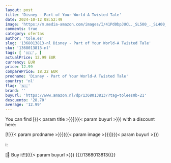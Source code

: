```yaml
---
layout: post
title: 'Disney - Part of Your World-A Twisted Tale'
date: 2024-10-12 08:52:49
image: 'https://m.media-amazon.com/images/I/41Pd0bpJUCL._SL500_._SL400_.jpg'
comments: true
category: ofertas
author: 'tole.es'
slug: '1368013813-nl Disney - Part of Your World-A Twisted Tale'
sku: '1368013813-nl'
tags: [ '🇳🇱', ]
actualPrice: 12.99 EUR
currency: EUR
price: 12.99
comparePrice: 18.22 EUR
prodname: 'Disney - Part of Your World-A Twisted Tale'
country: 'nl'
flag: '🇳🇱'
brand: ''
buyurl: 'https://www.amazon.nl/dp/1368013813/?tag=tolees0b-21'
descuento: '28.70'
average: '12.99'
---
```


You can find [{{< param title >}}]({{< param buyurl >}}) with a discount here:

[![{{< param prodname >}}]({{< param image >}})]({{< param buyurl >}})

ℹ️:


[🛒 Buy it!!]({{< param buyurl >}})
{{<world>}}1368013813{{</world>}}
